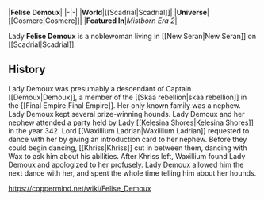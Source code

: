 |**Felise Demoux**|
|-|-|
|**World**|[[Scadrial\|Scadrial]]|
|**Universe**|[[Cosmere\|Cosmere]]|
|**Featured In**|*Mistborn Era 2*|

Lady **Felise Demoux** is a noblewoman living in [[New Seran\|New Seran]] on [[Scadrial\|Scadrial]].

## History
Lady Demoux was presumably a descendant of Captain [[Demoux\|Demoux]], a member of the [[Skaa rebellion\|skaa rebellion]] in the [[Final Empire\|Final Empire]]. Her only known family was a nephew.
Lady Demoux kept several prize-winning hounds.
Lady Demoux and her nephew attended a party held by Lady [[Kelesina Shores\|Kelesina Shores]] in the year 342. Lord [[Waxillium Ladrian\|Waxillium Ladrian]] requested to dance with her by giving an introduction card to her nephew. Before they could begin dancing, [[Khriss\|Khriss]] cut in between them, dancing with Wax to ask him about his abilities. After Khriss left, Waxillium found Lady Demoux and apologized to her profusely. Lady Demoux allowed him the next dance with her, and spent the whole time telling him about her hounds.



https://coppermind.net/wiki/Felise_Demoux
